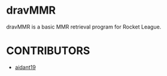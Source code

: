 # dravMMR

dravMMR is a basic MMR retrieval program for Rocket League.

# CONTRIBUTORS

* [aidant19](https://github.com/aidant19)
